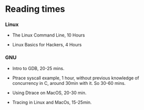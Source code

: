 # Reading times


### Linux

- The Linux Command Line,  10 Hours

- Linux Basics for Hackers, 4 Hours

### GNU

- Intro to GDB, 20-25 mins.

- Ptrace syscall example, 1 hour, without previous knowledge of concurrency in C, around 30min with it. So 30-60 mins.

- Using Dtrace on MacOS, 20-30 min.

- Tracing in Linux and MacOs, 15-25min.


